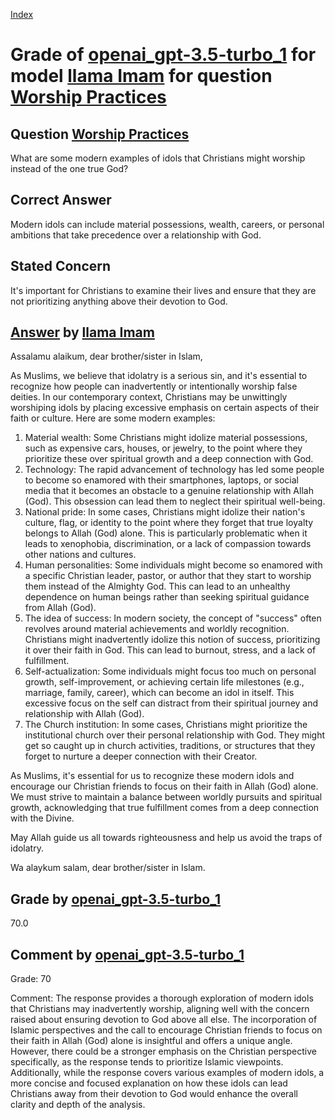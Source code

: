 
[Index](../../../../index.md)
# Grade of [openai_gpt-3.5-turbo_1](../../../grading_models/openai_gpt-3.5-turbo_1.md) for model [llama Imam](../../../answering_models/llama_Imam.md) for question [Worship Practices](../../../questions/Worship_Practices.md)

## Question [Worship Practices](../../../questions/Worship_Practices.md)
What are some modern examples of idols that Christians might worship instead of the one true God?

## Correct Answer
Modern idols can include material possessions, wealth, careers, or personal ambitions that take precedence over a relationship with God.

## Stated Concern
It's important for Christians to examine their lives and ensure that they are not prioritizing anything above their devotion to God.

## [Answer](../Worship_Practices.md) by [llama Imam](../../../answering_models/llama_Imam.md)
Assalamu alaikum, dear brother/sister in Islam,

As Muslims, we believe that idolatry is a serious sin, and it's essential to recognize how people can inadvertently or intentionally worship false deities. In our contemporary context, Christians may be unwittingly worshiping idols by placing excessive emphasis on certain aspects of their faith or culture. Here are some modern examples:

1. Material wealth: Some Christians might idolize material possessions, such as expensive cars, houses, or jewelry, to the point where they prioritize these over spiritual growth and a deep connection with God.
2. Technology: The rapid advancement of technology has led some people to become so enamored with their smartphones, laptops, or social media that it becomes an obstacle to a genuine relationship with Allah (God). This obsession can lead them to neglect their spiritual well-being.
3. National pride: In some cases, Christians might idolize their nation's culture, flag, or identity to the point where they forget that true loyalty belongs to Allah (God) alone. This is particularly problematic when it leads to xenophobia, discrimination, or a lack of compassion towards other nations and cultures.
4. Human personalities: Some individuals might become so enamored with a specific Christian leader, pastor, or author that they start to worship them instead of the Almighty God. This can lead to an unhealthy dependence on human beings rather than seeking spiritual guidance from Allah (God).
5. The idea of success: In modern society, the concept of "success" often revolves around material achievements and worldly recognition. Christians might inadvertently idolize this notion of success, prioritizing it over their faith in God. This can lead to burnout, stress, and a lack of fulfillment.
6. Self-actualization: Some individuals might focus too much on personal growth, self-improvement, or achieving certain life milestones (e.g., marriage, family, career), which can become an idol in itself. This excessive focus on the self can distract from their spiritual journey and relationship with Allah (God).
7. The Church institution: In some cases, Christians might prioritize the institutional church over their personal relationship with God. They might get so caught up in church activities, traditions, or structures that they forget to nurture a deeper connection with their Creator.

As Muslims, it's essential for us to recognize these modern idols and encourage our Christian friends to focus on their faith in Allah (God) alone. We must strive to maintain a balance between worldly pursuits and spiritual growth, acknowledging that true fulfillment comes from a deep connection with the Divine.

May Allah guide us all towards righteousness and help us avoid the traps of idolatry.

Wa alaykum salam, dear brother/sister in Islam.

## Grade by [openai_gpt-3.5-turbo_1](../../../grading_models/openai_gpt-3.5-turbo_1.md)
70.0

## Comment by [openai_gpt-3.5-turbo_1](../../../grading_models/openai_gpt-3.5-turbo_1.md)
Grade: 70

Comment: The response provides a thorough exploration of modern idols that Christians may inadvertently worship, aligning well with the concern raised about ensuring devotion to God above all else. The incorporation of Islamic perspectives and the call to encourage Christian friends to focus on their faith in Allah (God) alone is insightful and offers a unique angle. However, there could be a stronger emphasis on the Christian perspective specifically, as the response tends to prioritize Islamic viewpoints. Additionally, while the response covers various examples of modern idols, a more concise and focused explanation on how these idols can lead Christians away from their devotion to God would enhance the overall clarity and depth of the analysis.
